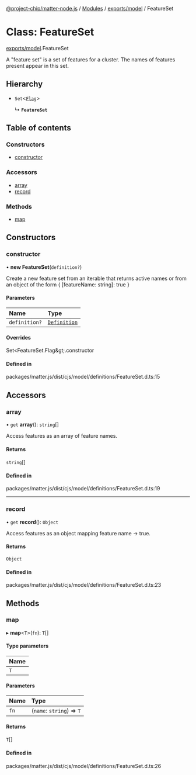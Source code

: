 [@project-chip/matter-node.js](../README.md) / [Modules](../modules.md) / [exports/model](../modules/exports_model.md) / FeatureSet

# Class: FeatureSet

[exports/model](../modules/exports_model.md).FeatureSet

A "feature set" is a set of features for a cluster.  The names of features
present appear in this set.

## Hierarchy

- `Set`<[`Flag`](../modules/exports_model.FeatureSet.md#flag)\>

  ↳ **`FeatureSet`**

## Table of contents

### Constructors

- [constructor](exports_model.FeatureSet-1.md#constructor)

### Accessors

- [array](exports_model.FeatureSet-1.md#array)
- [record](exports_model.FeatureSet-1.md#record)

### Methods

- [map](exports_model.FeatureSet-1.md#map)

## Constructors

### constructor

• **new FeatureSet**(`definition?`)

Create a new feature set from an iterable that returns active names or
from an object of the form { [featureName: string]: true }

#### Parameters

| Name | Type |
| :------ | :------ |
| `definition?` | [`Definition`](../modules/exports_model.FeatureSet.md#definition) |

#### Overrides

Set&lt;FeatureSet.Flag\&gt;.constructor

#### Defined in

packages/matter.js/dist/cjs/model/definitions/FeatureSet.d.ts:15

## Accessors

### array

• `get` **array**(): `string`[]

Access features as an array of feature names.

#### Returns

`string`[]

#### Defined in

packages/matter.js/dist/cjs/model/definitions/FeatureSet.d.ts:19

___

### record

• `get` **record**(): `Object`

Access features as an object mapping feature name -> true.

#### Returns

`Object`

#### Defined in

packages/matter.js/dist/cjs/model/definitions/FeatureSet.d.ts:23

## Methods

### map

▸ **map**<`T`\>(`fn`): `T`[]

#### Type parameters

| Name |
| :------ |
| `T` |

#### Parameters

| Name | Type |
| :------ | :------ |
| `fn` | (`name`: `string`) => `T` |

#### Returns

`T`[]

#### Defined in

packages/matter.js/dist/cjs/model/definitions/FeatureSet.d.ts:26
